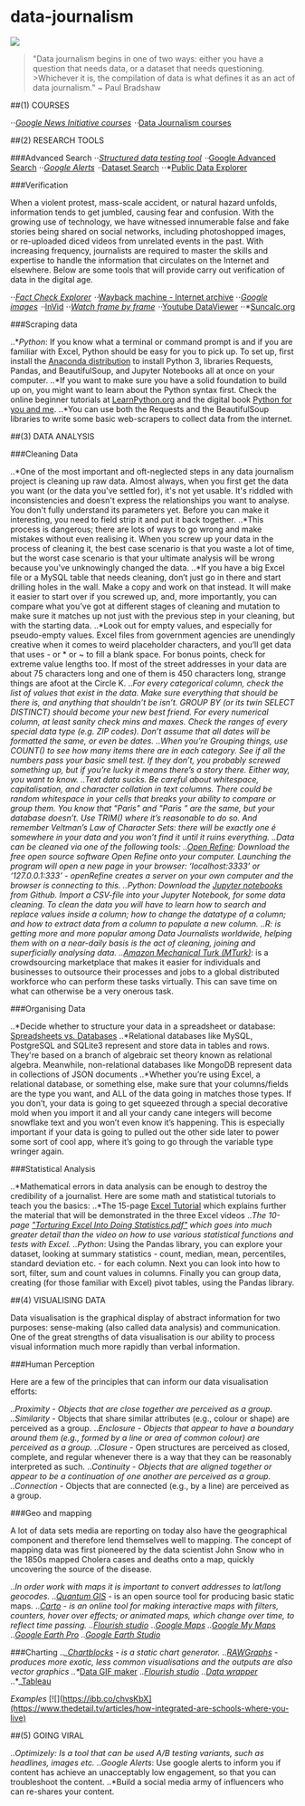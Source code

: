 # data-journalism

[![](https://ibb.co/60qbG0Z)](https://www.youtube.com/watch?v=h2zbvmXskSE)

>"Data journalism begins in one of two ways: either you have a question that needs data, or a dataset that needs questioning. >Whichever it is, the compilation of data is what defines it as an act of data journalism." ~ Paul Bradshaw

##(1) COURSES

⋅⋅*[Google News Initiative courses](https://newsinitiative.withgoogle.com/training/)
⋅⋅*[Data Journalism courses](https://datajournalism.com/)

##(2) RESEARCH TOOLS

###Advanced Search
⋅⋅*[Structured data testing tool](https://search.google.com/structured-data/testing-tool/u/0/)
⋅⋅*[Google Advanced Search](http://www.googleguide.com/print/adv_op_ref.pdf)
⋅⋅*[Google Alerts](https://www.google.com/alerts)
⋅⋅*[Dataset Search](https://toolbox.google.com/datasetsearch)
⋅⋅*[Public Data Explorer](https://www.google.com/publicdata/directory)

###Verification

When a violent protest, mass-scale accident, or natural hazard unfolds, information tends to get jumbled, causing fear and confusion. With the growing use of technology, we have witnessed innumerable false and fake stories being shared on social networks, including photoshopped images, or re-uploaded diced videos from unrelated events in the past. With increasing frequency, journalists are required to master the skills and expertise to handle the information that circulates on the Internet and elsewhere. Below are some tools that will provide carry out verification of data in the digital age.

⋅⋅*[Fact Check Explorer](https://toolbox.google.com/factcheck/explorer)
⋅⋅*[Wayback machine - Internet archive](https://archive.org/)
⋅⋅*[Google images](https://images.google.com/)
⋅⋅*[InVid](https://www.invid-project.eu/)
⋅⋅*[Watch frame by frame](http://www.watchframebyframe.com/)
⋅⋅*[Youtube DataViewer](https://citizenevidence.amnestyusa.org/)
⋅⋅*[Suncalc.org](https://www.suncalc.org/#/40.1789,-3.5156,3/2019.12.30/23:31/1/3)

###Scraping data

..*_Python_: If you know what a terminal or command prompt is and if you are familiar with Excel, Python should be easy for you to pick up. To set up, first install the [Anaconda distribution](https://anaconda.org/) to install Python 3, libraries Requests, Pandas, and BeautifulSoup, and Jupyter Notebooks all at once on your computer.
..*If you want to make sure you have a solid foundation to build up on, you might want to learn about the Python syntax first. Check the online beginner tutorials at [LearnPython.org](https://www.learnpython.org/) and the digital book [Python for you and me](https://pymbook.readthedocs.io/en/py3/).
..*You can use both the Requests and the BeautifulSoup libraries to write some basic web-scrapers to collect data from the internet.

##(3) DATA ANALYSIS

###Cleaning Data

..*One of the most important and oft-neglected steps in any data journalism project is cleaning up raw data. Almost always, when you first get the data you want (or the data you've settled for), it's not yet usable. It's riddled with inconsistencies and doesn't express the relationships you want to analyse. You don't fully understand its parameters yet. Before you can make it interesting, you need to field strip it and put it back together.
..*This process is dangerous; there are lots of ways to go wrong and make mistakes without even realising it. When you screw up your data in the process of cleaning it, the best case scenario is that you waste a lot of time, but the worst case scenario is that your ultimate analysis will be wrong because you've unknowingly changed the data.
..*If you have a big Excel file or a MySQL table that needs cleaning, don’t just go in there and start drilling holes in the wall. Make a copy and work on that instead. It will make it easier to start over if you screwed up, and, more importantly, you can compare what you’ve got at different stages of cleaning and mutation to make sure it matches up not just with the previous step in your cleaning, but with the starting data.
..*Look out for empty values, and especially for pseudo-empty values. Excel files from government agencies are unendingly creative when it comes to weird placeholder characters, and you’ll get data that uses - or * or ~ to fill a blank space. For bonus points, check for extreme value lengths too. If most of the street addresses in your data are about 75 characters long and one of them is 450 characters long, strange things are afoot at the Circle K.
..*For every categorical column, check the list of values that exist in the data. Make sure everything that should be there is, and anything that shouldn’t be isn’t. GROUP BY (or its twin SELECT DISTINCT) should become your new best friend. For every numerical column, at least sanity check mins and maxes. Check the ranges of every special data type (e.g. ZIP codes). Don’t assume that all dates will be formatted the same, or even be dates.
..*When you’re Grouping things, use COUNT() to see how many items there are in each category. See if all the numbers pass your basic smell test. If they don’t, you probably screwed something up, but if you’re lucky it means there’s a story there. Either way, you want to know.
..*Text data sucks. Be careful about whitespace, capitalisation, and character collation in text columns. There could be random whitespace in your cells that breaks your ability to compare or group them. You know that "Paris" and "Paris " are the same, but your database doesn’t. Use TRIM() where it’s reasonable to do so. And remember Veltman’s Law of Character Sets: there will be exactly one é somewhere in your data and you won’t find it until it ruins everything.
..*Data can be cleaned via one of the following tools:
..*_[Open Refine](http://openrefine.org/)_: Download the free open source software Open Refine onto your computer. Launching the program will open a new page in your browser: ‘localhost:3333’ or ‘127.0.0.1:333’ - openRefine creates a server on your own computer and the browser is connecting to this.
..*_Python_: Download the [Jupyter notebooks](https://github.com/winnydejong/pythonforjournalists/tree/master/2%20clean%20data) from Github. Import a CSV-file into your Jupyter Notebook, for some data cleaning. To clean the data you will have to learn how to search and replace values inside a column; how to change the datatype of a column; and how to extract data from a column to populate a new column.
..*_R_: is getting more and more popular among Data Journalists worldwide, helping them with on a near-daily basis is the act of cleaning, joining and superficially analysing data.
..*_[Amazon Mechanical Turk (MTurk)](https://www.mturk.com/)_: is a crowdsourcing marketplace that makes it easier for individuals and businesses to outsource their processes and jobs to a global distributed workforce who can perform these tasks virtually. This can save time on what can otherwise be a very onerous task.

###Organising Data

..*Decide whether to structure your data in a spreadsheet or database: [Spreadsheets vs. Databases](https://github.com/veltman/learninglunches/tree/master/databases)
..*Relational databases like MySQL, PostgreSQL and SQLite3 represent and store data in tables and rows. They're based on a branch of algebraic set theory known as relational algebra. Meanwhile, non-relational databases like MongoDB represent data in collections of JSON documents
..*Whether you’re using Excel, a relational database, or something else, make sure that your columns/fields are the type you want, and ALL of the data going in matches those types. If you don’t, your data is going to get squeezed through a special decorative mold when you import it and all your candy cane integers will become snowflake text and you won’t even know it’s happening. This is especially important if your data is going to pulled out the other side later to power some sort of cool app, where it’s going to go through the variable type wringer again.

###Statistical Analysis

..*Mathematical errors in data analysis can be enough to destroy the credibility of a journalist. Here are some math and statistical tutorials to teach you the basics:
..*The 15-page [Excel Tutorial](http://datajournalismcourse.net/download/TutorialExcelWindows.php) which explains further the material that will be demonstrated in the three Excel videos
..*The 10-page ["Torturing Excel Into Doing Statistics.pdf"](http://datajournalismcourse.net/download/TorturingExcel.php) which goes into much greater detail than the video on how to use various statistical functions and tests with Excel.
..*_Python_: Using the Pandas library, you can explore your dataset, looking at summary statistics - count, median, mean, percentiles, standard deviation etc. - for each column. Next you can look into how to sort, filter, sum and count values in columns. Finally you can group data, creating (for those familiar with Excel) pivot tables, using the Pandas library.

##(4) VISUALISING DATA

Data visualisation is the graphical display of abstract information for two purposes: sense-making (also called data analysis) and communication. One of the great strengths of data visualisation is our ability to process visual information much more rapidly than verbal information.

###Human Perception

Here are a few of the principles that can inform our data visualisation efforts:

..*_Proximity_ - Objects that are close together are perceived as a group.
..*_Similarity_ - Objects that share similar attributes (e.g., colour or shape) are perceived as a group.
..*_Enclosure_ - Objects that appear to have a boundary around them (e.g., formed by a line or area of common colour) are perceived as a group.
..*_Closure_ - Open structures are perceived as closed, complete, and regular whenever there is a way that they can be reasonably interpreted as such.
..*_Continuity_ - Objects that are aligned together or appear to be a continuation of one another are perceived as a group.
..*_Connection_ - Objects that are connected (e.g., by a line) are perceived as a group.

###Geo and mapping

A lot of data sets media are reporting on today also have the geographical component and therefore lend themselves well to mapping. The concept of mapping data was first pioneered by the data scientist John Snow who in the 1850s mapped Cholera cases and deaths onto a map, quickly uncovering the source of the disease.

..*In order work with maps it is important to convert addresses to lat/long geocodes.
..*_[Quantum GIS](https://qgis.org/en/site/)_ - is an open source tool for producing basic static maps.
..*_[Carto](https://carto.com/)_ - is an online tool for making interactive maps with filters, counters, hover over effects; or animated maps, which change over time, to reflect time passing.
..*_[Flourish studio](https://flourish.studio/)_
..*_[Google Maps](https://www.google.com/maps/@46.5597339,6.7306405,15z)_
..*_[Google My Maps](https://www.google.com/maps/about/mymaps/)_
..*_[Google Earth Pro](https://www.google.com/earth/versions/#earth-pro)_
..*_[Google Earth Studio](https://www.google.com/earth/studio/)_

###Charting
..*_[Chartblocks](https://www.chartblocks.com/en/) - is a static chart generator.
..*_[RAWGraphs](https://rawgraphs.io/) - produces more exotic, less common visualisations and the outputs are also vector graphics
..*_[Data GIF maker](https://datagifmaker.withgoogle.com/)
..*_[Flourish studio](https://flourish.studio/)_
..*_[Data wrapper](https://www.datawrapper.de/)_
..*_[Tableau](https://www.tableau.com/)

_Examples_
[![](https://ibb.co/chvsKbX](https://www.thedetail.tv/articles/how-integrated-are-schools-where-you-live)

##(5) GOING VIRAL

..*_Optimizely_: Is a tool that can be used A/B testing variants, such as headlines, images etc.
..*_Google Alerts_: Use google alerts to inform you if content has achieve an unacceptably low engagement, so that you can troubleshoot the content.
..*Build a social media army of influencers who can re-shares your content.
